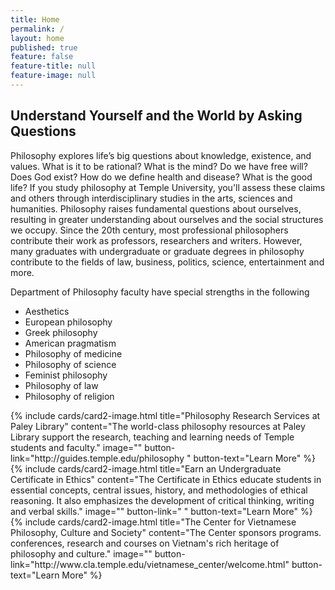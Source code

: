 ```yaml
---
title: Home
permalink: /
layout: home
published: true
feature: false
feature-title: null
feature-image: null
---
```

## Understand Yourself and the World by Asking Questions

Philosophy explores life’s big questions about knowledge, existence, and values. What is it to be rational? What is the mind? Do we have free will? Does God exist? How do we define health and disease? What is the good life? If you study philosophy at Temple University, you'll assess these claims and others through interdisciplinary studies in the arts, sciences and humanities. Philosophy raises fundamental questions about ourselves, resulting in greater understanding about ourselves and the social structures we occupy. Since the 20th century, most professional philosophers contribute their work as professors, researchers and writers. However, many graduates with undergraduate or graduate degrees in philosophy contribute to the fields of law, business, politics, science, entertainment and more. 

Department of Philosophy faculty have special strengths in the following
 
- Aesthetics
- European philosophy
- Greek philosophy
- American pragmatism
- Philosophy of medicine
- Philosophy of science
- Feminist philosophy
- Philosophy of law
- Philosophy of religion

<div class="row row-wide">
  <div class="col m12 l4">{% include cards/card2-image.html 
    title="Philosophy Research Services at Paley Library" 
    content="The world-class philosophy resources at Paley Library support the research, teaching and learning needs of Temple students and faculty." 
    image="" 
    button-link="http://guides.temple.edu/philosophy " 
    button-text="Learn More" %}
  </div>
  <div class="row row-wide">
    <div class="col m12 l4">{% include cards/card2-image.html 
      title="Earn an Undergraduate Certificate in Ethics" 
      content="The Certificate in Ethics educate students in essential concepts, central issues, history, and methodologies of ethical reasoning. It also emphasizes the development of critical thinking, writing and verbal skills." 
      image="" 
      button-link=" " 
      button-text="Learn More" %}
    </div>
    <div class="row row-wide">
      <div class="col m12 l4">{% include cards/card2-image.html 
        title="The Center for Vietnamese Philosophy, Culture and Society" 
        content="The Center sponsors programs. conferences, research and courses on Vietnam's rich heritage of philosophy and culture." 
        image="" 
        button-link="http://www.cla.temple.edu/vietnamese_center/welcome.html" 
        button-text="Learn More" %}
      </div>
</div>
